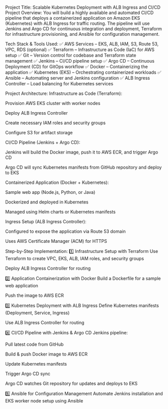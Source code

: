 Project Title: Scalable Kubernetes Deployment with ALB Ingress and CI/CD
Project Overview:
You will build a highly available and automated CI/CD pipeline that deploys a containerized application on Amazon EKS (Kubernetes) with ALB Ingress for traffic routing. The pipeline will use Jenkins and Argo CD for continuous integration and deployment, Terraform for infrastructure provisioning, and Ansible for configuration management.

Tech Stack & Tools Used:
✅ AWS Services – EKS, ALB, IAM, S3, Route 53, VPC, RDS (optional)
✅ Terraform – Infrastructure as Code (IaC) for AWS setup
✅ Git – Version control for codebase and Terraform state management
✅ Jenkins – CI/CD pipeline setup
✅ Argo CD – Continuous Deployment (CD) for GitOps workflow
✅ Docker – Containerizing the application
✅ Kubernetes (EKS) – Orchestrating containerized workloads
✅ Ansible – Automating server and Jenkins configuration
✅ ALB Ingress Controller – Load balancing for Kubernetes services

Project Architecture:
Infrastructure as Code (Terraform):

Provision AWS EKS cluster with worker nodes

Deploy ALB Ingress Controller

Create necessary IAM roles and security groups

Configure S3 for artifact storage

CI/CD Pipeline (Jenkins + Argo CD):

Jenkins will build the Docker image, push it to AWS ECR, and trigger Argo CD

Argo CD will sync Kubernetes manifests from GitHub repository and deploy to EKS

Containerized Application (Docker + Kubernetes):

Sample web app (Node.js, Python, or Java)

Dockerized and deployed in Kubernetes

Managed using Helm charts or Kubernetes manifests

Ingress Setup (ALB Ingress Controller):

Configured to expose the application via Route 53 domain

Uses AWS Certificate Manager (ACM) for HTTPS

Step-by-Step Implementation:
1️⃣ Infrastructure Setup with Terraform
Use Terraform to create VPC, EKS, ALB, IAM roles, and security groups

Deploy ALB Ingress Controller for routing

2️⃣ Application Containerization with Docker
Build a Dockerfile for a sample web application

Push the image to AWS ECR

3️⃣ Kubernetes Deployment with ALB Ingress
Define Kubernetes manifests (Deployment, Service, Ingress)

Use ALB Ingress Controller for routing

4️⃣ CI/CD Pipeline with Jenkins & Argo CD
Jenkins pipeline:

Pull latest code from GitHub

Build & push Docker image to AWS ECR

Update Kubernetes manifests

Trigger Argo CD sync

Argo CD watches Git repository for updates and deploys to EKS

5️⃣ Ansible for Configuration Management
Automate Jenkins installation and EKS worker node setup using Ansible